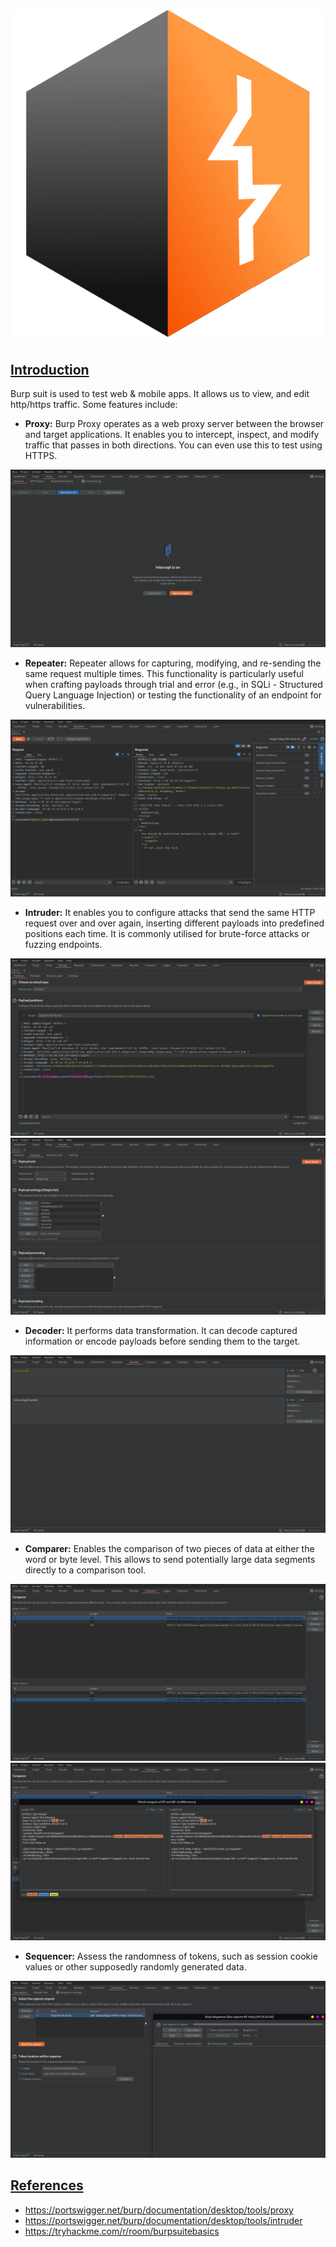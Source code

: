 ![](Pasted%20image%2020241121153341.png)
## [Introduction]()

Burp suit is used to test web & mobile apps. It allows us to view, and edit http/https traffic.
Some features include:

- **Proxy:** Burp Proxy operates as a web proxy server between the browser and target applications. It enables you to intercept, inspect, and modify traffic that passes in both directions. You can even use this to test using HTTPS. 

![](Pasted%20image%2020241122145556.png)

- **Repeater:** Repeater allows for capturing, modifying, and re-sending the same request multiple times. This functionality is particularly useful when crafting payloads through trial and error (e.g., in SQLi - Structured Query Language Injection) or testing the functionality of an endpoint for vulnerabilities.

![](Pasted%20image%2020241122145618.png)

- **Intruder:** It enables you to configure attacks that send the same HTTP request over and over again, inserting different payloads into predefined positions each time. It is commonly utilised for brute-force attacks or fuzzing endpoints.

![](Pasted%20image%2020241122145744.png)
![](Pasted%20image%2020241122145757.png)

- **Decoder:** It performs data transformation. It can decode captured information or encode payloads before sending them to the target. 

![](Pasted%20image%2020241122145829.png)

- **Comparer:** Enables the comparison of two pieces of data at either the word or byte level. This allows to send potentially large data segments directly to a comparison tool.

![](Pasted%20image%2020241122145849.png)
![](Pasted%20image%2020241122145900.png)

- **Sequencer:** Assess the randomness of tokens, such as session cookie values or other supposedly randomly generated data.

![](Pasted%20image%2020241122145942.png)



## [References]()

- <https://portswigger.net/burp/documentation/desktop/tools/proxy>
- <https://portswigger.net/burp/documentation/desktop/tools/intruder>
- <https://tryhackme.com/r/room/burpsuitebasics>